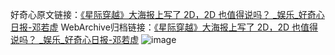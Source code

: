 好奇心原文链接：[《星际穿越》大海报上写了 2D，2D 也值得说吗？ _娱乐_好奇心日报-邓若虚](https://www.qdaily.com/articles/3440.html)
WebArchive归档链接：[《星际穿越》大海报上写了 2D，2D 也值得说吗？ _娱乐_好奇心日报-邓若虚](http://web.archive.org/web/20190623152223/https://www.qdaily.com/articles/3440.html)
![image](http://ww3.sinaimg.cn/large/007d5XDply1g3vawd4g5ej30u030ze81)